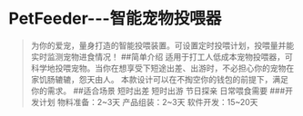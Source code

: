 
# PetFeeder---智能宠物投喂器
>为你的爱宠，量身打造的智能投喂装置。可设置定时投喂计划，投喂量并能实时监测宠物进食情况！
##简单介绍
适用于打工人低成本宠物投喂器，可科学地投喂宠物。当你在想享受下短途出差、出游时，不必担心你的宠物在家饥肠辘辘，怨天由人。
本款设计可以在不掏空你的钱包的前提下，满足你的需求。
##适合场景
短时出差
短时出游
节日探亲
日常喂食需要
###开发计划
物料准备：2~3天
产品组装：2~3天
软件开发：15~20天
